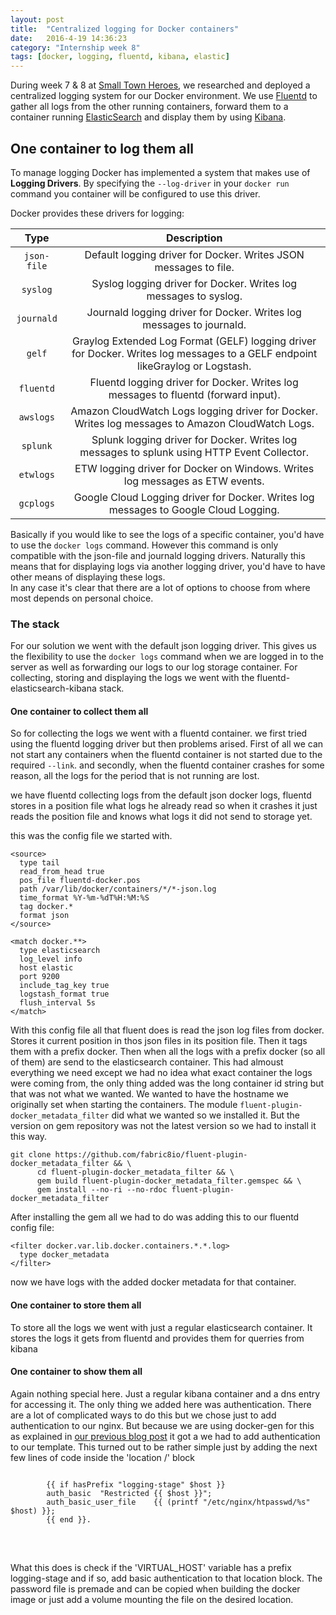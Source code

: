 ```yaml
---
layout: post
title:  "Centralized logging for Docker containers"
date:   2016-4-19 14:36:23
category: "Internship week 8"
tags: [docker, logging, fluentd, kibana, elastic]
---
```


During week 7 & 8 at <a href="www.smalltownheroes.be">Small Town Heroes</a>, we researched and deployed a centralized logging system for our Docker environment. We use <a href="www.fluentd.org">Fluentd</a> to gather all logs from the other running containers, forward them to a container running <a href="https://www.elastic.co/products/elasticsearch">ElasticSearch</a> and display them by using <a href="https://www.elastic.co/products/kibana">Kibana</a>.
<!--more-->

## <b> One container to log them all</b>

To manage logging Docker has implemented a system that makes use of <b>Logging Drivers</b>.
By specifying the `--log-driver` in your `docker run` command you container will be configured to use this driver.  

Docker provides these drivers for logging:
<table class="default">
	<thead>
		<tr>
			<th style="text-align: center">Type</th>
			<th style="text-align: center">Description</th>
		</tr>
	</thead>
	<tbody>
    	<tr>
      		<td style="text-align: center"><code class="highlighter-rouge">json-file</code></td>
      		<td style="text-align: center">Default logging driver for Docker. Writes JSON messages to file.</td>
    	</tr>
    	<tr>
      		<td style="text-align: center"><code class="highlighter-rouge">syslog</code></td>
      		<td style="text-align: center">Syslog logging driver for Docker. Writes log messages to syslog.</td>
    	</tr>
    	<tr>
      		<td style="text-align: center"><code class="highlighter-rouge">journald</code></td>
      		<td style="text-align: center">Journald logging driver for Docker. Writes log messages to journald.</td>
    	</tr>
    	<tr>
      		<td style="text-align: center"><code class="highlighter-rouge">gelf</code></td>
      		<td style="text-align: center">Graylog Extended Log Format (GELF) logging driver for Docker. Writes log messages to a GELF endpoint likeGraylog or Logstash.</td>
    	</tr>
    	<tr>
      		<td style="text-align: center"><code class="highlighter-rouge">fluentd</code></td>
      		<td style="text-align: center">Fluentd logging driver for Docker. Writes log messages to fluentd (forward input).</td>
    	</tr>
    	<tr>
      		<td style="text-align: center"><code class="highlighter-rouge">awslogs</code></td>
      		<td style="text-align: center">Amazon CloudWatch Logs logging driver for Docker. Writes log messages to Amazon CloudWatch Logs.</td>
    	</tr>
    	<tr>
      		<td style="text-align: center"><code class="highlighter-rouge">splunk</code></td>
      		<td style="text-align: center">Splunk logging driver for Docker. Writes log messages to splunk using HTTP Event Collector.</td>
    	</tr>
    	<tr>
      		<td style="text-align: center"><code class="highlighter-rouge">etwlogs</code></td>
      		<td style="text-align: center">ETW logging driver for Docker on Windows. Writes log messages as ETW events.</td>
    	</tr>
    	<tr>
      		<td style="text-align: center"><code class="highlighter-rouge">gcplogs</code></td>
      		<td style="text-align: center">Google Cloud Logging driver for Docker. Writes log messages to Google Cloud Logging.</td>
    	</tr>
    </tbody>
</table>

Basically if you would like to see the logs of a specific container, you'd have to use the `docker logs` command. However this command is only compatible with the json-file and journald logging drivers. Naturally this means that for displaying logs via another logging driver, you'd have to have other means of displaying these logs.  
In any case it's clear that there are a lot of options to choose from where most depends on personal choice. 

### <b> The stack</b>

For our solution we went with the default json logging driver. This gives us the flexibility to use the `docker logs` command when we are logged in to the server as well as forwarding our logs to our log storage container. For collecting, storing and displaying the logs we went with the fluentd-elasticsearch-kibana stack.

#### <b> One container to collect them all </b>

So for collecting the logs we went with a fluentd container. we first tried using the fluentd logging driver but then problems arised. First of all we can not start any containers when the fluentd container is not started due to the required `--link`. and secondly, when the fluentd container crashes for some reason, all the logs for the period that is not running are lost.

we have fluentd collecting logs from the default json docker logs, fluentd stores in a position file what logs he already read so when it crashes it just reads the position file and knows what logs it did not send to storage yet.

this was the config file we started with.

```
<source>
  type tail
  read_from_head true
  pos_file fluentd-docker.pos
  path /var/lib/docker/containers/*/*-json.log
  time_format %Y-%m-%dT%H:%M:%S
  tag docker.*
  format json
</source>

<match docker.**>
  type elasticsearch
  log_level info
  host elastic
  port 9200
  include_tag_key true 
  logstash_format true
  flush_interval 5s
</match>

```

With this config file all that fluent does is read the json log files from docker. Stores it current position in thos json files in its position file. Then it tags them with a prefix docker. Then when all the logs with a prefix docker (so all of them) are send to the elasticsearch container. This had almoust everything we need except we had no idea what exact container the logs were coming from, the only thing added was the long container id string but that was not what we wanted.
We wanted to have the hostname we originally set when starting the containers. The module `fluent-plugin-docker_metadata_filter` did what we wanted so we installed it. But the version on gem repository was not the latest version so we had to install it this way.

```
git clone https://github.com/fabric8io/fluent-plugin-docker_metadata_filter && \
      cd fluent-plugin-docker_metadata_filter && \
      gem build fluent-plugin-docker_metadata_filter.gemspec && \
      gem install --no-ri --no-rdoc fluent-plugin-docker_metadata_filter

```

After installing the gem all we had to do was adding this to our fluentd config file:

```
<filter docker.var.lib.docker.containers.*.*.log>
  type docker_metadata
</filter>

```
now we have logs with the added docker metadata for that container.

#### <b> One container to store them all </b>

To store all the logs we went with just a regular elasticsearch container. It stores the logs it gets from fluentd and provides them for querries from kibana

#### <b> One container to show them all </b>

Again nothing special here. Just a regular kibana container and a dns entry for accessing it. The only thing we added here was authentication. There are a lot of complicated ways to do this but we chose just to add authentication to our nginx. But because we are using docker-gen for this as explained in <a href="/internship%20week%202/2016/02/24/dock-gen-and-continuous-integration.html">our previous blog post</a> it got a we had to add authentication to our template. This turned out to be rather simple just by adding the next few lines of code inside the 'location /' block

<pre>
<code>
		&#123;{ if hasPrefix "logging-stage" $host }}
		auth_basic	"Restricted &#123;{ $host }}";
		auth_basic_user_file	&#123;{ (printf "/etc/nginx/htpasswd/%s" $host) }};
		&#123;{ end }}.
</code>
</pre>
<br />

What this does is check if the 'VIRTUAL_HOST' variable has a prefix logging-stage and if so, add basic authentication to that location block. The password file is premade and can be copied when building the docker image or just add a volume mounting the file on the desired location.